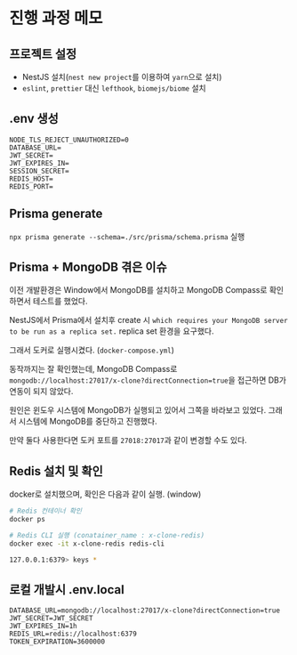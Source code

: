 # 진행 과정 메모

## 프로젝트 설정

- NestJS 설치(`nest new project`를 이용하여 `yarn`으로 설치)
- `eslint`, `prettier` 대신 `lefthook`, `biomejs/biome` 설치

## .env 생성

```
NODE_TLS_REJECT_UNAUTHORIZED=0
DATABASE_URL=
JWT_SECRET=
JWT_EXPIRES_IN=
SESSION_SECRET=
REDIS_HOST=
REDIS_PORT=
```

## Prisma generate

`npx prisma generate --schema=./src/prisma/schema.prisma` 실행

## Prisma + MongoDB 겪은 이슈

이전 개발환경은 Window에서 MongoDB를 설치하고 MongoDB Compass로 확인하면서 테스트를 했었다.

NestJS에서 Prisma에서 설치후 create 시 `which requires your MongoDB server to be run as a replica set.` replica set 환경을 요구했다.

그래서 도커로 실행시켰다. (`docker-compose.yml`)

동작까지는 잘 확인했는데, MongoDB Compass로 `mongodb://localhost:27017/x-clone?directConnection=true`을 접근하면 DB가 연동이 되지 않았다.

원인은 윈도우 시스템에 MongoDB가 실행되고 있어서 그쪽을 바라보고 있었다. 그래서 시스템에 MongoDB를 중단하고 진행했다.

만약 둘다 사용한다면 도커 포트를 `27018:27017`과 같이 변경할 수도 있다.

## Redis 설치 및 확인

docker로 설치했으며, 확인은 다음과 같이 실행. (window)

```bash
# Redis 컨테이너 확인
docker ps

# Redis CLI 실행 (conatainer_name : x-clone-redis)
docker exec -it x-clone-redis redis-cli

127.0.0.1:6379> keys *
```

## 로컬 개발시 .env.local

```
DATABASE_URL=mongodb://localhost:27017/x-clone?directConnection=true
JWT_SECRET=JWT_SECRET
JWT_EXPIRES_IN=1h
REDIS_URL=redis://localhost:6379
TOKEN_EXPIRATION=3600000
```
